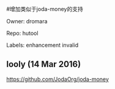 #增加类似于joda-money的支持

Owner: dromara

Repo: hutool

Labels: enhancement invalid 

## looly (14 Mar 2016)

https://github.com/JodaOrg/joda-money


